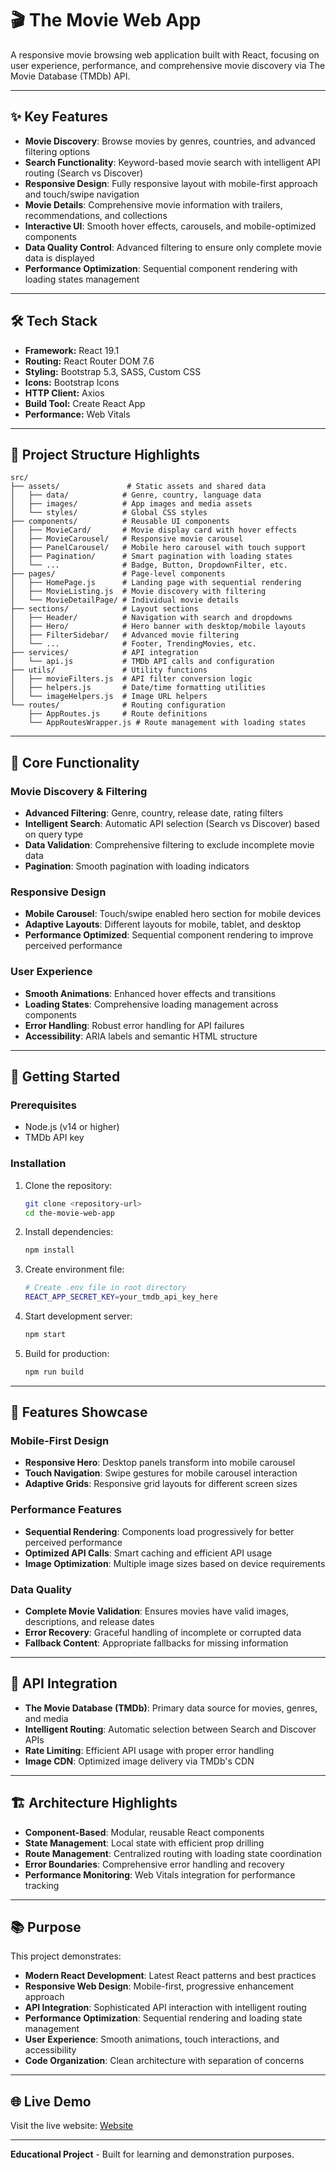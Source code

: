 # 🎬 The Movie Web App

A responsive movie browsing web application built with React, focusing on user experience, performance, and comprehensive movie discovery via The Movie Database (TMDb) API.

---

## ✨ Key Features
- **Movie Discovery**: Browse movies by genres, countries, and advanced filtering options
- **Search Functionality**: Keyword-based movie search with intelligent API routing (Search vs Discover)
- **Responsive Design**: Fully responsive layout with mobile-first approach and touch/swipe navigation
- **Movie Details**: Comprehensive movie information with trailers, recommendations, and collections
- **Interactive UI**: Smooth hover effects, carousels, and mobile-optimized components
- **Data Quality Control**: Advanced filtering to ensure only complete movie data is displayed
- **Performance Optimization**: Sequential component rendering with loading states management

---

## 🛠️ Tech Stack
- **Framework:** React 19.1
- **Routing:** React Router DOM 7.6
- **Styling:** Bootstrap 5.3, SASS, Custom CSS
- **Icons:** Bootstrap Icons
- **HTTP Client:** Axios
- **Build Tool:** Create React App
- **Performance:** Web Vitals

---

## 📁 Project Structure Highlights
```
src/
├── assets/               # Static assets and shared data
│   ├── data/            # Genre, country, language data
│   ├── images/          # App images and media assets
│   └── styles/          # Global CSS styles
├── components/          # Reusable UI components
│   ├── MovieCard/       # Movie display card with hover effects
│   ├── MovieCarousel/   # Responsive movie carousel
│   ├── PanelCarousel/   # Mobile hero carousel with touch support
│   ├── Pagination/      # Smart pagination with loading states
│   └── ...              # Badge, Button, DropdownFilter, etc.
├── pages/               # Page-level components
│   ├── HomePage.js      # Landing page with sequential rendering
│   ├── MovieListing.js  # Movie discovery with filtering
│   └── MovieDetailPage/ # Individual movie details
├── sections/            # Layout sections
│   ├── Header/          # Navigation with search and dropdowns
│   ├── Hero/            # Hero banner with desktop/mobile layouts
│   ├── FilterSidebar/   # Advanced movie filtering
│   └── ...              # Footer, TrendingMovies, etc.
├── services/            # API integration
│   └── api.js           # TMDb API calls and configuration
├── utils/               # Utility functions
│   ├── movieFilters.js  # API filter conversion logic
│   ├── helpers.js       # Date/time formatting utilities
│   └── imageHelpers.js  # Image URL helpers
└── routes/              # Routing configuration
    ├── AppRoutes.js     # Route definitions
    └── AppRoutesWrapper.js # Route management with loading states
```

---

## 🎯 Core Functionality

### Movie Discovery & Filtering
- **Advanced Filtering**: Genre, country, release date, rating filters
- **Intelligent Search**: Automatic API selection (Search vs Discover) based on query type
- **Data Validation**: Comprehensive filtering to exclude incomplete movie data
- **Pagination**: Smooth pagination with loading indicators

### Responsive Design
- **Mobile Carousel**: Touch/swipe enabled hero section for mobile devices
- **Adaptive Layouts**: Different layouts for mobile, tablet, and desktop
- **Performance Optimized**: Sequential component rendering to improve perceived performance

### User Experience
- **Smooth Animations**: Enhanced hover effects and transitions
- **Loading States**: Comprehensive loading management across components
- **Error Handling**: Robust error handling for API failures
- **Accessibility**: ARIA labels and semantic HTML structure

---

## 🚀 Getting Started

### Prerequisites
- Node.js (v14 or higher)
- TMDb API key

### Installation
1. Clone the repository:
   ```bash
   git clone <repository-url>
   cd the-movie-web-app
   ```

2. Install dependencies:
   ```bash
   npm install
   ```

3. Create environment file:
   ```bash
   # Create .env file in root directory
   REACT_APP_SECRET_KEY=your_tmdb_api_key_here
   ```

4. Start development server:
   ```bash
   npm start
   ```

5. Build for production:
   ```bash
   npm run build
   ```

---

## 🎨 Features Showcase

### Mobile-First Design
- **Responsive Hero**: Desktop panels transform into mobile carousel
- **Touch Navigation**: Swipe gestures for mobile carousel interaction
- **Adaptive Grids**: Responsive grid layouts for different screen sizes

### Performance Features
- **Sequential Rendering**: Components load progressively for better perceived performance
- **Optimized API Calls**: Smart caching and efficient API usage
- **Image Optimization**: Multiple image sizes based on device requirements

### Data Quality
- **Complete Movie Validation**: Ensures movies have valid images, descriptions, and release dates
- **Error Recovery**: Graceful handling of incomplete or corrupted data
- **Fallback Content**: Appropriate fallbacks for missing information

---

## 📡 API Integration
- **The Movie Database (TMDb)**: Primary data source for movies, genres, and media
- **Intelligent Routing**: Automatic selection between Search and Discover APIs
- **Rate Limiting**: Efficient API usage with proper error handling
- **Image CDN**: Optimized image delivery via TMDb's CDN

---

## 🏗️ Architecture Highlights
- **Component-Based**: Modular, reusable React components
- **State Management**: Local state with efficient prop drilling
- **Route Management**: Centralized routing with loading state coordination
- **Error Boundaries**: Comprehensive error handling and recovery
- **Performance Monitoring**: Web Vitals integration for performance tracking

---

## 📚 Purpose
This project demonstrates:
- **Modern React Development**: Latest React patterns and best practices
- **Responsive Web Design**: Mobile-first, progressive enhancement approach
- **API Integration**: Sophisticated API interaction with intelligent routing
- **Performance Optimization**: Sequential rendering and loading state management
- **User Experience**: Smooth animations, touch interactions, and accessibility
- **Code Organization**: Clean architecture with separation of concerns

---

## 🌐 Live Demo
Visit the live website: [Website](https://the-movie-web-app-nine.vercel.app/)

---

**Educational Project** - Built for learning and demonstration purposes.
